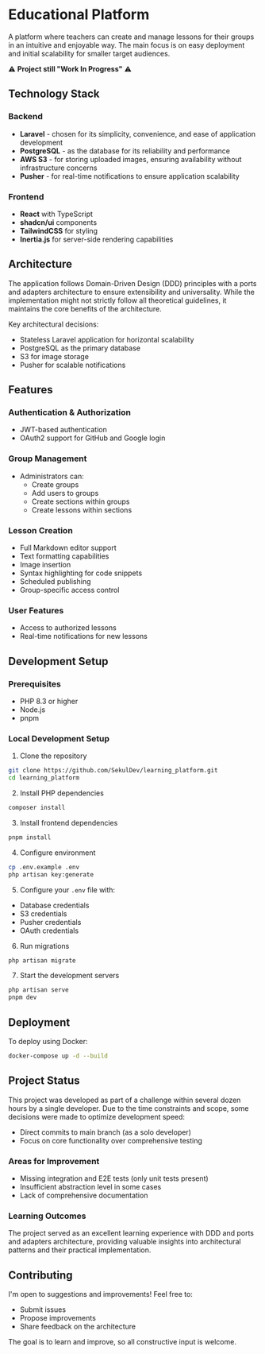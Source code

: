 # Educational Platform

A platform where teachers can create and manage lessons for their groups in an intuitive and enjoyable way. The main focus is on easy deployment and initial scalability for smaller target audiences.

⚠️ **Project still "Work In Progress"** ⚠️

## Technology Stack

### Backend

-   **Laravel** - chosen for its simplicity, convenience, and ease of application development
-   **PostgreSQL** - as the database for its reliability and performance
-   **AWS S3** - for storing uploaded images, ensuring availability without infrastructure concerns
-   **Pusher** - for real-time notifications to ensure application scalability

### Frontend

-   **React** with TypeScript
-   **shadcn/ui** components
-   **TailwindCSS** for styling
-   **Inertia.js** for server-side rendering capabilities

## Architecture

The application follows Domain-Driven Design (DDD) principles with a ports and adapters architecture to ensure extensibility and universality. While the implementation might not strictly follow all theoretical guidelines, it maintains the core benefits of the architecture.

Key architectural decisions:

-   Stateless Laravel application for horizontal scalability
-   PostgreSQL as the primary database
-   S3 for image storage
-   Pusher for scalable notifications

## Features

### Authentication & Authorization

-   JWT-based authentication
-   OAuth2 support for GitHub and Google login

### Group Management

-   Administrators can:
    -   Create groups
    -   Add users to groups
    -   Create sections within groups
    -   Create lessons within sections

### Lesson Creation

-   Full Markdown editor support
-   Text formatting capabilities
-   Image insertion
-   Syntax highlighting for code snippets
-   Scheduled publishing
-   Group-specific access control

### User Features

-   Access to authorized lessons
-   Real-time notifications for new lessons

## Development Setup

### Prerequisites

-   PHP 8.3 or higher
-   Node.js
-   pnpm

### Local Development Setup

1. Clone the repository

```bash
git clone https://github.com/SekulDev/learning_platform.git
cd learning_platform
```

2. Install PHP dependencies

```bash
composer install
```

3. Install frontend dependencies

```bash
pnpm install
```

4. Configure environment

```bash
cp .env.example .env
php artisan key:generate
```

5. Configure your `.env` file with:

-   Database credentials
-   S3 credentials
-   Pusher credentials
-   OAuth credentials

6. Run migrations

```bash
php artisan migrate
```

7. Start the development servers

```bash
php artisan serve
pnpm dev
```

## Deployment

To deploy using Docker:

```bash
docker-compose up -d --build
```

## Project Status

This project was developed as part of a challenge within several dozen hours by a single developer. Due to the time constraints and scope, some decisions were made to optimize development speed:

-   Direct commits to main branch (as a solo developer)
-   Focus on core functionality over comprehensive testing

### Areas for Improvement

-   Missing integration and E2E tests (only unit tests present)
-   Insufficient abstraction level in some cases
-   Lack of comprehensive documentation

### Learning Outcomes

The project served as an excellent learning experience with DDD and ports and adapters architecture, providing valuable insights into architectural patterns and their practical implementation.

## Contributing

I'm open to suggestions and improvements! Feel free to:

-   Submit issues
-   Propose improvements
-   Share feedback on the architecture

The goal is to learn and improve, so all constructive input is welcome.

